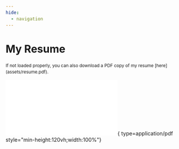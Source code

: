 ```yaml
---
hide:
  - navigation
---
```

# **My Resume**
<span style="font-size: smaller;">
If not loaded properly, you can also download a PDF copy of my resume [here](assets/resume.pdf).
</span>

![My CV](<assets/resume.pdf>){ type=application/pdf style="min-height:120vh;width:100%"}

